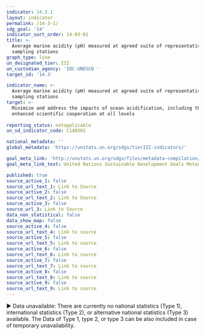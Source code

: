 ```yaml
---
indicator: 14.3.1
layout: indicator
permalink: /14-3-1/
sdg_goal: '14'
indicator_sort_order: 14-03-01
title: >-
  Average marine acidity (pH) measured at agreed suite of representative
  sampling stations
graph_type: line
un_designated_tier: III
un_custodian_agency: 'IOC-UNESCO '
target_id: '14.3'

indicator_name: >-
  Average marine acidity (pH) measured at agreed suite of representative
  sampling stations
target: >-
  Minimize and address the impacts of ocean acidification, including through
  enhanced scientific cooperation at all levels
  
reporting_status: notapplicable
un_sd_indicator_code: C140301

national_metadata: ''
global_metadata: 'https://unstats.un.org/sdgs/tierIII-indicators/'

goal_meta_link: 'http://unstats.un.org/sdgs/files/metadata-compilation/Metadata-Goal-14.pdf'
goal_meta_link_text: United Nations Sustainable Development Goals Metadata (pdf 288kB)

published: true
source_active_1: false
source_url_text_1: Link to Source
source_active_2: false
source_url_text_2: Link to Source
source_active_3: false
source_url_3: Link to Source
data_non_statistical: false
data_show_map: false
source_active_4: false
source_url_text_4: Link to source
source_active_5: false
source_url_text_5: Link to source
source_active_6: false
source_url_text_6: Link to source
source_active_7: false
source_url_text_7: Link to source
source_active_8: false
source_url_text_8: Link to source
source_active_9: false
source_url_text_9: Link to source
---
```

▶ Data unavailable: There are currently no national statistics (Type 1), international statistics (Type 2), or alternative national statistics (Type 3) available. The Data of Type 1, type 2, or type 3 can be also included in case of temporary unavailability.
